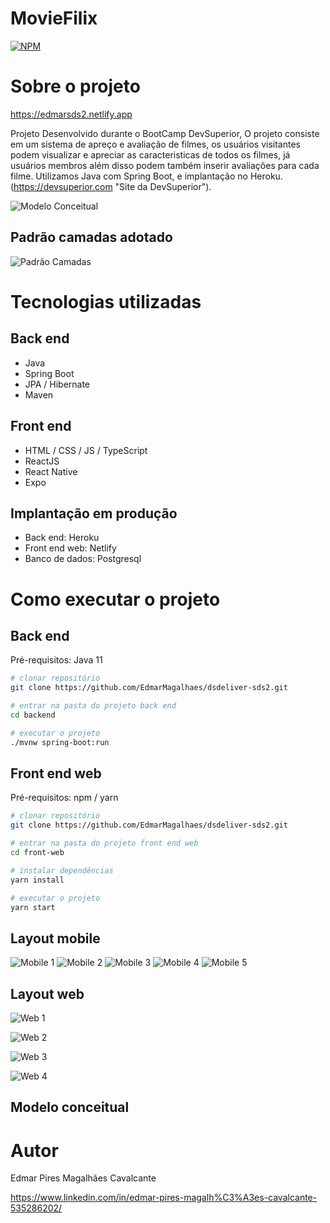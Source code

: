 # MovieFilix

[![NPM](https://img.shields.io/npm/l/react)](https://github.com/EdmarMagalhaes/movieflix-backend-tests/blob/main/LICENSE) 

# Sobre o projeto

https://edmarsds2.netlify.app

Projeto Desenvolvido durante o BootCamp DevSuperior, O projeto consiste em um sistema de apreço e avaliação de filmes, os usuários visitantes podem visualizar e apreciar as caracteristicas de todos os filmes, já usuários membros além disso podem também inserir avaliações para cada filme. Utilizamos Java com Spring Boot, e implantação no Heroku.
(https://devsuperior.com "Site da DevSuperior").

![Modelo Conceitual](https://github.com/EdmarMagalhaes/dsdeliver-sds2/blob/main/assets/modelo-conceitual.png)

## Padrão camadas adotado
![Padrão Camadas](https://github.com/EdmarMagalhaes/dsdeliver-sds2/blob/main/assets/camadas.png)

# Tecnologias utilizadas
## Back end
- Java
- Spring Boot
- JPA / Hibernate
- Maven
## Front end
- HTML / CSS / JS / TypeScript
- ReactJS
- React Native
- Expo
## Implantação em produção
- Back end: Heroku
- Front end web: Netlify
- Banco de dados: Postgresql

# Como executar o projeto

## Back end
Pré-requisitos: Java 11

```bash
# clonar repositório
git clone https://github.com/EdmarMagalhaes/dsdeliver-sds2.git

# entrar na pasta do projeto back end
cd backend

# executar o projeto
./mvnw spring-boot:run
```

## Front end web
Pré-requisitos: npm / yarn

```bash
# clonar repositório
git clone https://github.com/EdmarMagalhaes/dsdeliver-sds2.git

# entrar na pasta do projeto front end web
cd front-web

# instalar dependências
yarn install

# executar o projeto
yarn start
```
## Layout mobile
![Mobile 1](https://github.com/EdmarMagalhaes/dsdeliver-sds2/blob/main/assets/AppMobileCapa.jpg) ![Mobile 2](https://github.com/EdmarMagalhaes/dsdeliver-sds2/blob/main/assets/AppMobileConfirma.jpg)
![Mobile 3](https://github.com/EdmarMagalhaes/dsdeliver-sds2/blob/main/assets/AppMobileNavegação.jpg) ![Mobile 4](https://github.com/EdmarMagalhaes/dsdeliver-sds2/blob/main/assets/AppMobilePedidos.jpg)
![Mobile 5](https://github.com/EdmarMagalhaes/dsdeliver-sds2/blob/main/assets/AppMobilePedConfirm.jpg)

## Layout web
![Web 1](https://github.com/EdmarMagalhaes/dsdeliver-sds2/blob/main/assets/AppWebCapa.jpg)

![Web 2](https://github.com/EdmarMagalhaes/dsdeliver-sds2/blob/main/assets/AppWebOrders.jpg)

![Web 3](https://github.com/EdmarMagalhaes/dsdeliver-sds2/blob/main/assets/AppWebOrderMake.jpg)

![Web 4](https://github.com/EdmarMagalhaes/dsdeliver-sds2/blob/main/assets/AppWebOrderSend.jpg)

## Modelo conceitual
# Autor

Edmar Pires Magalhães Cavalcante

https://www.linkedin.com/in/edmar-pires-magalh%C3%A3es-cavalcante-535286202/
